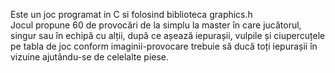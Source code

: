 Este un joc programat in C si folosind biblioteca graphics.h   
Jocul propune 60 de provocări de la simplu la master în care jucătorul, singur sau în echipă cu alții, după ce așează iepurașii, vulpile și ciupercuțele pe tabla de joc conform imaginii-provocare trebuie să ducă toți iepurașii în vizuine ajutându-se de celelalte piese.
